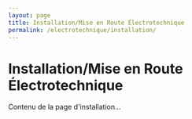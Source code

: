 ```yaml
---
layout: page
title: Installation/Mise en Route Électrotechnique
permalink: /electrotechnique/installation/
---
```


# Installation/Mise en Route Électrotechnique

Contenu de la page d'installation... 
